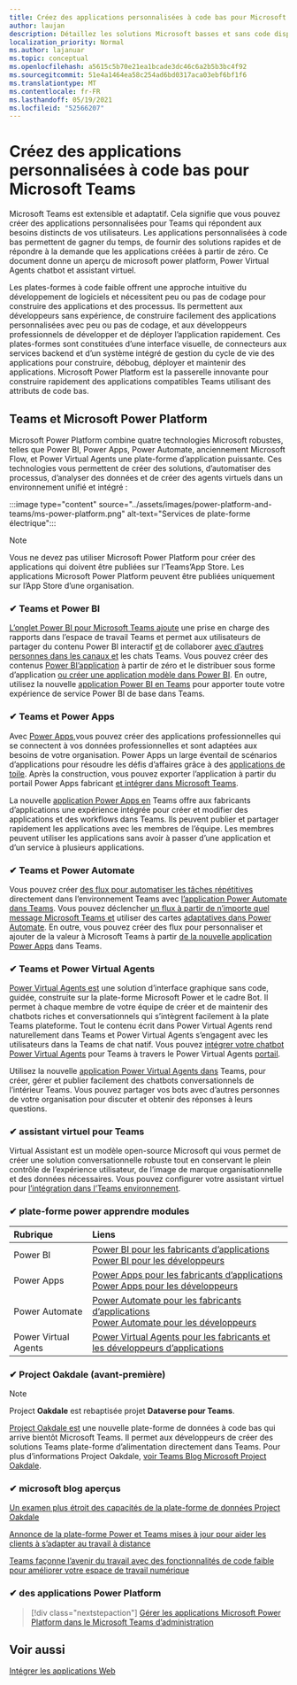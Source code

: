 ```yaml
---
title: Créez des applications personnalisées à code bas pour Microsoft Teams
author: laujan
description: Détaillez les solutions Microsoft basses et sans code disponibles pour Teams
localization_priority: Normal
ms.author: lajanuar
ms.topic: conceptual
ms.openlocfilehash: a5615c5b70e21ea1bcade3dc46c6a2b5b3bc4f92
ms.sourcegitcommit: 51e4a1464ea58c254ad6bd0317aca03ebf6bf1f6
ms.translationtype: MT
ms.contentlocale: fr-FR
ms.lasthandoff: 05/19/2021
ms.locfileid: "52566207"
---
```

# <a name="create-low-code-custom-apps-for-microsoft-teams"></a>Créez des applications personnalisées à code bas pour Microsoft Teams

Microsoft Teams est extensible et adaptatif. Cela signifie que vous pouvez créer des applications personnalisées pour Teams qui répondent aux besoins distincts de vos utilisateurs. Les applications personnalisées à code bas permettent de gagner du temps, de fournir des solutions rapides et de répondre à la demande que les applications créées à partir de zéro. Ce document donne un aperçu de microsoft power platform, Power Virtual Agents chatbot et assistant virtuel.

Les plates-formes à code faible offrent une approche intuitive du développement de logiciels et nécessitent peu ou pas de codage pour construire des applications et des processus. Ils permettent aux développeurs sans expérience, de construire facilement des applications personnalisées avec peu ou pas de codage, et aux développeurs professionnels de développer et de déployer l’application rapidement. Ces plates-formes sont constituées d’une interface visuelle, de connecteurs aux services backend et d’un système intégré de gestion du cycle de vie des applications pour construire, débobug, déployer et maintenir des applications. Microsoft Power Platform est la passerelle innovante pour construire rapidement des applications compatibles Teams utilisant des attributs de code bas.

## <a name="teams-and-microsoft-power-platform"></a>Teams et Microsoft Power Platform

Microsoft Power Platform combine quatre technologies Microsoft robustes, telles que Power BI, Power Apps, Power Automate, anciennement Microsoft Flow, et Power Virtual Agents une plate-forme d’application puissante. Ces technologies vous permettent de créer des solutions, d’automatiser des processus, d’analyser des données et de créer des agents virtuels dans un environnement unifié et intégré :

:::image type="content" source="../assets/images/power-platform-and-teams/ms-power-platform.png" alt-text="Services de plate-forme électrique":::

> [!NOTE]
> Vous ne devez pas utiliser Microsoft Power Platform pour créer des applications qui doivent être publiées sur l’Teams’App Store. Les applications Microsoft Power Platform peuvent être publiées uniquement sur l’App Store d’une organisation.

### <a name="-teams-and-power-bi"></a>✔ Teams et Power BI

[L’onglet Power BI pour Microsoft Teams ajoute](https://powerbi.microsoft.com/blog/announcing-new-power-bi-tab-for-microsoft-teams/) une prise en charge des rapports dans l’espace de travail Teams et permet aux utilisateurs de partager du contenu Power BI interactif [et](/power-bi/collaborate-share/service-embed-report-microsoft-teams) de collaborer [avec d’autres personnes dans les canaux et](/power-bi/collaborate-share/service-collaborate-microsoft-teams) les chats Teams. Vous pouvez créer des contenus [Power BI’application](/power-bi/collaborate-share/service-create-distribute-apps) à partir de zéro et le distribuer sous forme d’application [ou créer une application modèle dans Power BI](/connect-data/service-template-apps-create). En outre, utilisez la nouvelle [application Power BI en Teams](https://go.microsoft.com/fwlink/?linkid=2143643) pour apporter toute votre expérience de service Power BI de base dans Teams.

### <a name="-teams-and-power-apps"></a>✔ Teams et Power Apps

Avec [Power Apps,](/powerapps/powerapps-overview)vous pouvez créer des applications professionnelles qui se connectent à vos données professionnelles et sont adaptées aux besoins de votre organisation.  Power Apps un large éventail de scénarios d’applications pour résoudre les défis d’affaires grâce à des [applications de toile](/powerapps/maker/#canvas-apps). Après la construction, vous pouvez exporter l’application à partir du portail Power Apps fabricant [et intégrer dans Microsoft Teams](/power-platform/admin/embed-app-teams).

La nouvelle [application Power Apps en](https://go.microsoft.com/fwlink/?linkid=2143374) Teams offre aux fabricants d’applications une expérience intégrée pour créer et modifier des applications et des workflows dans Teams. Ils peuvent publier et partager rapidement les applications avec les membres de l’équipe. Les membres peuvent utiliser les applications sans avoir à passer d’une application et d’un service à plusieurs applications.

### <a name="-teams-and-power-automate"></a>✔ Teams et Power Automate

Vous pouvez créer [des flux pour automatiser les tâches répétitives](https://flow.microsoft.com/connectors/shared_teams/microsoft-teams/) directement dans l’environnement Teams avec [l’application Power Automate dans Teams](/power-automate/flows-teams). Vous pouvez déclencher [un flux à partir de n’importe quel message Microsoft Teams et](/power-automate/trigger-flow-teams-message) utiliser des cartes [adaptatives dans Power Automate](/power-automate/create-adaptive-cards). En outre, vous pouvez créer des flux pour personnaliser et ajouter de la valeur à Microsoft Teams à partir [de la nouvelle application Power Apps](https://go.microsoft.com/fwlink/?linkid=2143539) dans Teams.

### <a name="-teams-and-power-virtual-agents"></a>✔ Teams et Power Virtual Agents

[Power Virtual Agents est](/power-virtual-agents/fundamentals-what-is-power-virtual-agents) une solution d’interface graphique sans code, guidée, construite sur la plate-forme Microsoft Power et le cadre Bot. Il permet à chaque membre de votre équipe de créer et de maintenir des chatbots riches et conversationnels qui s’intègrent facilement à la plate Teams plateforme. Tout le contenu écrit dans Power Virtual Agents rend naturellement dans Teams et Power Virtual Agents s’engagent avec les utilisateurs dans la Teams de chat natif. Vous pouvez [intégrer votre chatbot Power Virtual Agents](/power-virtual-agents/publication-add-bot-to-microsoft-teams) pour Teams à travers le Power Virtual Agents [portail](https://powervirtualagents.microsoft.com).

Utilisez la nouvelle [application Power Virtual Agents dans](https://aka.ms/pva-teams-docs) Teams, pour créer, gérer et publier facilement des chatbots conversationnels de l’intérieur Teams. Vous pouvez partager vos bots avec d’autres personnes de votre organisation pour discuter et obtenir des réponses à leurs questions.

### <a name="-virtual-assistant-for-teams"></a>✔ assistant virtuel pour Teams

Virtual Assistant est un modèle open-source Microsoft qui vous permet de créer une solution conversationnelle robuste tout en conservant le plein contrôle de l’expérience utilisateur, de l’image de marque organisationnelle et des données nécessaires. Vous pouvez configurer votre assistant virtuel pour [l’intégration dans l’Teams environnement](https://microsoft.github.io/botframework-solutions/clients-and-channels/tutorials/enable-teams/1-intro). 

### <a name="-power-platform-learn-modules"></a>✔ plate-forme power apprendre modules

|  Rubrique  |  Liens  |
|:---------|:----------------------|
|Power BI|[Power BI pour les fabricants d’applications](/learn/browse/?expanded=power-platform&products=power-bi&roles=maker)</br>[Power BI pour les développeurs](/learn/browse/?expanded=power-platform&products=power-bi&roles=developer)|
|Power Apps|[Power Apps pour les fabricants d’applications](/learn/browse/?products=power-apps&roles=maker)</br>[Power Apps pour les développeurs](/learn/browse/?products=power-apps)|
|Power Automate|[Power Automate pour les fabricants d’applications](/learn/browse/?expanded=power-platform&products=power-automate&roles=maker)</br>[Power Automate pour les développeurs](/learn/browse/?expanded=power-platform&products=power-automate&roles=developer)|
|Power Virtual Agents|[Power Virtual Agents pour les fabricants et les développeurs d’applications](/learn/browse/?products=power-virtual-agents&expanded=power-platform&roles=maker)|

### <a name="-project-oakdale-preview"></a>✔ Project Oakdale (avant-première)

> [!NOTE]
> Project **Oakdale** est rebaptisée projet **Dataverse pour Teams**.

[Project Oakdale est](https://techcommunity.microsoft.com/t5/microsoft-teams-blog/teams-is-shaping-the-future-of-work-with-low-code-features-to/ba-p/1507180
) une nouvelle plate-forme de données à code bas qui arrive bientôt Microsoft Teams. Il permet aux développeurs de créer des solutions Teams plate-forme d’alimentation directement dans Teams. Pour plus d’informations Project Oakdale, [voir Teams Blog Microsoft Project Oakdale](https://powerapps.microsoft.com/blog/introducing-project-oakdale-a-new-low-code-data-platform-for-microsoft-teams).

### <a name="-microsoft-blog-insights"></a>✔ microsoft blog aperçus

[Un examen plus étroit des capacités de la plate-forme de données Project Oakdale](https://powerapps.microsoft.com/blog/a-closer-look-at-data-platform-capabilities-in-project-oakdale/)

[Annonce de la plate-forme Power et Teams mises à jour pour aider les clients à s’adapter au travail à distance](https://cloudblogs.microsoft.com/powerplatform/2020/05/19/announcing-power-platform-and-teams-updates-to-help-customers-adapt-to-remote-work/)

[Teams façonne l’avenir du travail avec des fonctionnalités de code faible pour améliorer votre espace de travail numérique](https://techcommunity.microsoft.com/t5/microsoft-teams-blog/teams-is-shaping-the-future-of-work-with-low-code-features-to/ba-p/1507180)

### <a name="-managing-power-platform-apps"></a>✔ des applications Power Platform

> [!div class="nextstepaction"]
> [Gérer les applications Microsoft Power Platform dans le Microsoft Teams d’administration](/microsoftteams/manage-power-platform-apps)

## <a name="see-also"></a>Voir aussi

[Intégrer les applications Web](~/samples/integrate-web-apps-overview.md)